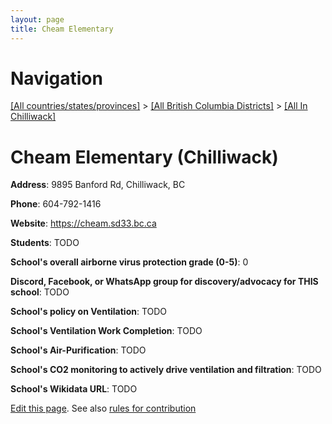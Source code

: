 ```yaml
---
layout: page
title: Cheam Elementary
---
```

# Navigation

[[All countries/states/provinces]](../../..) > [[All British Columbia Districts]](../..) > [[All In Chilliwack]](..)

# Cheam Elementary (Chilliwack)

**Address**: 9895 Banford Rd, Chilliwack, BC

**Phone**: 604-792-1416

**Website**: <https://cheam.sd33.bc.ca>

**Students**: TODO

**School's overall airborne virus protection grade (0-5)**: 0

**Discord, Facebook, or WhatsApp group for discovery/advocacy for THIS school**: TODO

**School's policy on Ventilation**: TODO

**School's Ventilation Work Completion**: TODO

**School's Air-Purification**: TODO

**School's CO2 monitoring to actively drive ventilation and filtration**: TODO

**School's Wikidata URL**: TODO


[Edit this page](https://github.com/ventilate-schools/BC/edit/main/./Chilliwack/Cheam_Elementary.md). See also [rules for contribution](../../../contribution-rules/)